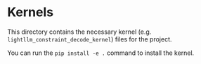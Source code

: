 # Kernels

This directory contains the necessary kernel (e.g. `lightllm_constraint_decode_kernel`) files for the project.

You can run the `pip install -e .` command to install the kernel.